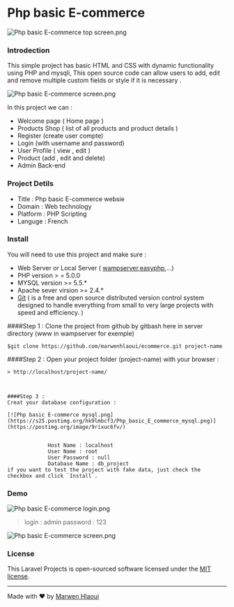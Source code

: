 


# Php basic E-commerce 
![Php basic E-commerce top screen.png](https://s25.postimg.org/ypw94nwrj/Php_basic_E_commerce_top_screen.png)
 

### Introdection
This simple project has basic HTML and CSS with dynamic functionality using PHP and mysqli, This open source code can allow users to add, edit and remove multiple custom fields or style if it is necessary .

![Php basic E-commerce screen.png](https://s25.postimg.org/vuj5xssrj/Php_basic_E_commerce_screen.png) 

In this project we can : 

 - Welcome page ( Home page )
 - Products Shop ( list of all products and product details )
 - Register (create user compte)
 - Login (with username and password)
 - User Profile ( view , edit  )
 - Product (add , edit and delete)
 - Admin Back-end 
 
### Project Detils
 - Title : Php basic E-commerce websie
 - Domain : Web technology
 - Platform : PHP Scripting
 - Languge : French

### Install

You will need to use this project and make sure  :

 - Web Server or Local Server ( [wampserver](http://www.wampserver.com),[easyphp](http://www.easyphp.org),...)
 - PHP version > = 5.0.0
 - MYSQL version >= 5.5.*
 - Apache sever virsion >= 2.4.*
 - [Git](https://git-scm.com) ( is a free and open source distributed version control system designed to handle everything from small to very large projects with speed and efficiency. )
 
  ####Step 1 :
   Clone the project from github by gitbash here in server directory (www in wampserver for exemple) 
   ```git
$git clone https://github.com/marwenhlaoui/ecommerce.git project-name
```
 
 ####Step 2 : 
Open your project folder (project-name) with your browser :

	> http://localhost/project-name/

	

	####Step 3 :
	Creat your database configuration :
	
	[![Php basic E-commerce mysql.png](https://s25.postimg.org/hk9lmbcf3/Php_basic_E_commerce_mysql.png)](https://postimg.org/image/9rixuc6fv/)
	

				 Host Name : localhost
				 User Name : root
				 User Password : null
				 Database Name : db_project
	if you want to test the project with fake data, just check the checkbox and click `Install`.

### Demo

![Php basic E-commerce login.png](https://s25.postimg.org/o9g52bxr3/Php_basic_E_commerce_login.png) 

> login : admin 
> password : 123

![Php basic E-commerce screen.png](https://s25.postimg.org/gw0r3ddpb/Php_basic_E_commerce_screen.png) 		
		


### License

This Laravel Projects is open-sourced software licensed under the [MIT license](http://opensource.org/licenses/MIT).


----------
Made with &#9829; by [Marwen Hlaoui](http://marwenhlaoui.me)

